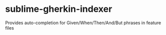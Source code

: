 sublime-gherkin-indexer
=======================

Provides auto-completion for Given/When/Then/And/But phrases in feature files
